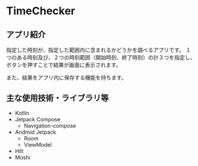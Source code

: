 # TimeChecker
## アプリ紹介
指定した時刻が、指定した範囲内に含まれるかどうかを調べるアプリです。
１つのある時刻及び、２つの時刻範囲（開始時刻、終了時刻）の計３つを指定し、ボタンを押すことで結果が画面に表示されます。

また、結果をアプリ内に保存する機能を持ちます。

## 主な使用技術・ライブラリ等
- Kotlin
- Jetpack Compose
  - Navigation-compose
- Android Jetpack
  - Room
  - ViewModel
- Hilt
- Moshi